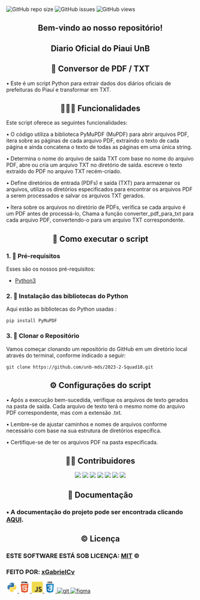 <!--

S
A
I

D
A
Q
U
I

S
E
U

C
U
R
I
O
S
O

ASS: xGabrielCv 

-->


<!-- Adiciona distintivos (shields) do GitHub -->
![GitHub repo size](https://img.shields.io/github/repo-size/unb-mds/2023-2-Squad10?style=for-the-badge)
![GitHub issues](https://img.shields.io/github/issues/unb-mds/2023-2-Squad10?style=for-the-badge)
![GitHub views](https://komarev.com/ghpvc/?username=unb-mds&repo=2023-2-Squad10&color=blueviolet&style=for-the-badge&label=Views)

<!-- Título centralizado -->
<div align="center">
  <h2>Bem-vindo ao nosso repositório! </h2>
</div> 

<!-- Título centralizado -->
<div align="center">
  <h2>Diario Oficial do Piaui UnB </h2>
</div> 

<!-- Título centralizado -->
<div align="center">
  <h2>🎯 Conversor de PDF / TXT </h2>
</div> 

• Este é um script Python para extrair dados dos diários oficiais de prefeituras do Piauí e transformar em TXT.

<!-- Título centralizado -->
<div align="center">
  <h2>👩🏾‍💻 Funcionalidades </h2>
</div> 

Este script oferece as seguintes funcionalidades:

• O código utiliza a biblioteca PyMuPDF (MuPDF) para abrir arquivos PDF,
itera sobre as páginas de cada arquivo PDF, extraindo o texto de cada página e ainda concatena o texto de todas as páginas em uma única string.

• Determina o nome do arquivo de saída TXT com base no nome do arquivo PDF,
abre ou cria um arquivo TXT no diretório de saída.
escreve o texto extraído do PDF no arquivo TXT recém-criado.

• Define diretórios de entrada (PDFs) e saída (TXT) para armazenar os arquivos,
utiliza os diretórios especificados para encontrar os arquivos PDF a serem processados e salvar os arquivos TXT gerados.

• Itera sobre os arquivos no diretório de PDFs,
verifica se cada arquivo é um PDF antes de processá-lo,
Chama a função converter_pdf_para_txt para cada arquivo PDF, convertendo-o para um arquivo TXT correspondente.

<!-- Título centralizado -->
<div align="center">
  <h2>🤞 Como executar o script </h2>
</div> 

### 1. 🔑 Pré-requisitos
Esses são os nossos pré-requisitos:
- [Python3](https://www.python.org/downloads/)


<!-- Adiciona a lista de bibliotecas para copiar -->
### 2. 📑 Instalação das bibliotecas do Python
Aqui estão as bibliotecas do Python usadas :

```
pip install PyMuPDF
```


<!-- Adiciona a funçao de copiar o link do repositorio -->
### 3. 📍 Clonar o Repositório
Vamos começar clonando um repositório do GitHub em um diretório local através do terminal, conforme indicado a seguir:
```
git clone https://github.com/unb-mds/2023-2-Squad10.git
```
  	
  
<div align="center">
  <h2>⚙️ Configurações do script </h2>
</div>

• Após a execução bem-sucedida, verifique os arquivos de texto gerados na pasta de saída. Cada arquivo de texto terá o mesmo nome do arquivo PDF correspondente, mas com a extensão .txt.
  
• Lembre-se de ajustar caminhos e nomes de arquivos conforme necessário com base na sua estrutura de diretórios específica.

• Certifique-se de ter os arquivos PDF na pasta especificada.

<div align="center">
  <h2>👩‍💻 Contribuidores </h2>
</div> 
<!-- Foto dos participantes do grupo -->
<div align="center"> 
 <img src="https://avatars.githubusercontent.com/u/119907827?v=4" width="100"/>
 <img src="https://avatars.githubusercontent.com/u/87997616?v=4" width="100" />
 <img src="https://avatars.githubusercontent.com/u/90454615?v=4" width="100"/>
 <img src="https://avatars.githubusercontent.com/u/124631520?v=4" width="100"/>
 <img src="https://avatars.githubusercontent.com/u/98980548?v=4" width="100"/>
 <img src="https://avatars.githubusercontent.com/u/101183266?v=4" width="100"/>
 <img src="https://avatars.githubusercontent.com/u/109704535?v=4" width="100"/>
</div>

<div align="center">
  <h2>📄 Documentação </h2>
</div>

### • A documentação do projeto pode ser encontrada clicando [AQUI](https://unb-mds.github.io/2023-2-Squad10/).




<div align="center">
  <h2>©️ Licença </h2>
</div>



<!-- Criador e licença -->
### ESTE SOFTWARE ESTÁ SOB LICENÇA: [MIT](https://github.com/nhn/tui.editor/blob/master/LICENSE) ©
### FEITO POR: [xGabrielCv](https://github.com/xGabrielCv)
<!-- Icons das ferramentas e linguagens ultilizadas -->
<p align="left">
    <a href="https://www.python.org" target="_blank" rel="noreferrer">
        <img src="https://raw.githubusercontent.com/devicons/devicon/master/icons/python/python-original.svg" alt="python" width="30" height="30"/>
    </a>
    <a href="https://www.w3.org/html/" target="_blank" rel="noreferrer">
        <img src="https://raw.githubusercontent.com/devicons/devicon/master/icons/html5/html5-original-wordmark.svg" alt="html5" width="30" height="30"/>
    </a>
    <a href="https://developer.mozilla.org/en-US/docs/Web/JavaScript" target="_blank" rel="noreferrer">
        <img src="https://raw.githubusercontent.com/devicons/devicon/master/icons/javascript/javascript-original.svg" alt="javascript" width="30" height="30"/>
    </a>
    <a href="https://www.w3schools.com/css/" target="_blank" rel="noreferrer">
        <img src="https://raw.githubusercontent.com/devicons/devicon/master/icons/css3/css3-original-wordmark.svg" alt="css3" width="30" height="30"/>
    </a>
    <a href="https://git-scm.com/" target="_blank" rel="noreferrer">
        <img src="https://www.vectorlogo.zone/logos/git-scm/git-scm-icon.svg" alt="git" width="30" height="30"/>
    </a>
    <a href="https://www.figma.com/" target="_blank" rel="noreferrer">
        <img src="https://www.vectorlogo.zone/logos/figma/figma-icon.svg" alt="figma" width="30" height="30"/>
    </a>
</p>
